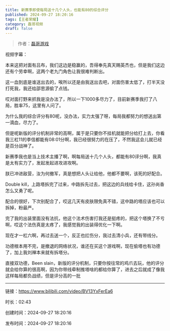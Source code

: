 ```yaml
---
title: 新赛季即使每局送十几个人头，也能有80的综合评分
published: 2024-09-27 18:20:16
tags: [王者荣耀]
category: 磊哥视频
draft: false
---
```



> 作者：[磊哥游戏](https://space.bilibili.com/268941858?spm_id_from=333.788.upinfo.head.click)

视频字幕：

本来这把对面有吕布，我们这边是稳赢的，吾得奉先真天赐英杰也，但是我们这边还有个劳幸啊，这两个老九门角色让我很难判断出。

这一血到底是谁送出去的，唉所以还是由我送出去吧，对面伤害太低了，打半天没打死我，我还给邵思源偷了点钱。

哎对面打野来抓我是没办法了，所以一下1000多尽力了，目前新赛季我打了八局，胜率75，这里有人问了。

为什么我的综合评分有80呢，没办法，实力太强了呀，每局我都努力的想送出第一滴血，尽力了。

但是呢新版的评分机制非常的高啊，属于是只要你不挂机就能把分给打上去，你看我三杠11的李信都能有08:01分啊，我已经很努力的在压了，不然我这会儿就已经是百分战神了。

新赛季我也是当上技术主播了啊，啊每局送十几个人头，都能有80评分啊，我真是太有实力了，发起发起进攻进攻啊。

朕已冲进敌营，汝为何撤军，真是想把人头让给他，他都不要啊，该死的好配合。

Double kill，上路塔拆完了过来，中路拆先过去，把这边的兵线给卡住，这孙尚香怎么又勇了呢。

配合的很好，下次别配合了，哎这几天有皮肤限免真不错，这中路的塔应该也可以拆掉，粉最严。

完了我的出装里面没有法抗，他这个法术伤害打我还是挺疼的，把这个塔换了不亏啊，哎这个法伤真是太疼了，我感觉我的出装得优化一下啊。

现在才一杠六啊，再过去送一个，反正也扛伤分，我过去清小兵，还有带线分。

功德根本用不完，是撤退的网络状况，谁还在买这个游戏啊，现在偷塔也有功德了，加上我刘禅本来就有拆塔分。

直接双功德，Been slain，新版的评分机制，只要你按往常的鸡爪去玩，他的评分就会给你算的很高啊，因为你带线牵制推塔啥的都给你算了，进去之后就成了像我这样每局都负战绩，但是评分高的一批

---


链接：https://www.bilibili.com/video/BV13YxFerEa6



时长：02:43

创建时间：2024-09-27 18:20:16

发布时间：2024-09-27 18:20:16
